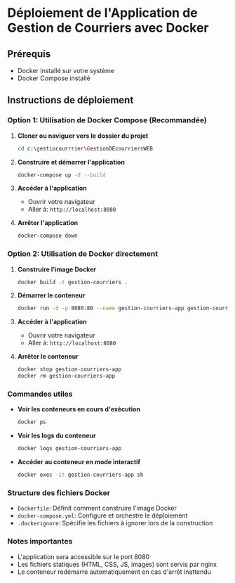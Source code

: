 # Déploiement de l'Application de Gestion de Courriers avec Docker

## Prérequis
- Docker installé sur votre système
- Docker Compose installé

## Instructions de déploiement

### Option 1: Utilisation de Docker Compose (Recommandée)

1. **Cloner ou naviguer vers le dossier du projet**
   ```bash
   cd c:\gestiocourrrier\GestionDEcourriersWEB
   ```

2. **Construire et démarrer l'application**
   ```bash
   docker-compose up -d --build
   ```

3. **Accéder à l'application**
   - Ouvrir votre navigateur
   - Aller à: `http://localhost:8080`

4. **Arrêter l'application**
   ```bash
   docker-compose down
   ```

### Option 2: Utilisation de Docker directement

1. **Construire l'image Docker**
   ```bash
   docker build -t gestion-courriers .
   ```

2. **Démarrer le conteneur**
   ```bash
   docker run -d -p 8080:80 --name gestion-courriers-app gestion-courriers
   ```

3. **Accéder à l'application**
   - Ouvrir votre navigateur
   - Aller à: `http://localhost:8080`

4. **Arrêter le conteneur**
   ```bash
   docker stop gestion-courriers-app
   docker rm gestion-courriers-app
   ```

### Commandes utiles

- **Voir les conteneurs en cours d'exécution**
  ```bash
  docker ps
  ```

- **Voir les logs du conteneur**
  ```bash
  docker logs gestion-courriers-app
  ```

- **Accéder au conteneur en mode interactif**
  ```bash
  docker exec -it gestion-courriers-app sh
  ```

### Structure des fichiers Docker
- `Dockerfile`: Définit comment construire l'image Docker
- `docker-compose.yml`: Configure et orchestre le déploiement
- `.dockerignore`: Spécifie les fichiers à ignorer lors de la construction

### Notes importantes
- L'application sera accessible sur le port 8080
- Les fichiers statiques (HTML, CSS, JS, images) sont servis par nginx
- Le conteneur redémarre automatiquement en cas d'arrêt inattendu
